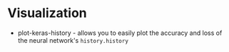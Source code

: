 # Visualization 

* plot-keras-history - allows you to easily plot the accuracy and loss of the neural network's `history.history`